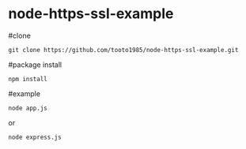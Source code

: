﻿node-https-ssl-example
=============================

#clone

```
git clone https://github.com/tooto1985/node-https-ssl-example.git
```

#package install

```
npm install
```

#example

```
node app.js
```
or
```
node express.js
```